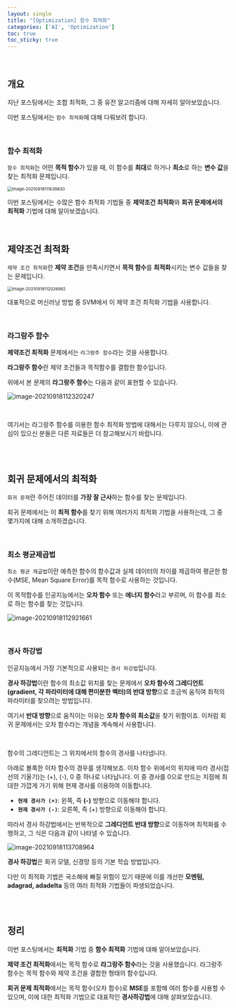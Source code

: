 ```yaml
---
layout: single
title: "[Optimization] 함수 최적화"
categories: ['AI', 'Optimization']
toc: true
toc_sticky: true
---
```


<br>

## 개요

지난 포스팅에서는 조합 최적화, 그 중 유전 알고리즘에 대해 자세히 알아보았습니다. 

이번 포스팅에서는 `함수 최적화`에 대해 다뤄보려 합니다. 

<br>

### 함수 최적화

`함수 최적화`는 어떤 **목적 함수**가 있을 때, 이 함수를 **최대**로 하거나 **최소**로 하는 **변수 값**을 찾는 최적화 문제입니다. 

<img src="https://user-images.githubusercontent.com/70505378/133869984-c7bb343b-06c9-4b81-83b7-ca1e58c54693.png" alt="image-20210918111639830" style="zoom:67%;" />

이번 포스팅에서는 수많은 함수 최적화 기법들 중 **제약조건 최적화**와 **회귀 문제에서의 최적화** 기법에 대해 알아보겠습니다. 

<br>

## 제약조건 최적화

`제약 조건 최적화`란 **제약 조건**을 만족시키면서 **목적 함수**를 **최적화**시키는 변수 값들을 찾는 문제입니다. 

<img src="https://user-images.githubusercontent.com/70505378/133869987-0f7de84b-7028-4587-8e9c-467ea0f530df.png" alt="image-20210918112026982" style="zoom:67%;" />

대표적으로 머신러닝 방법 중 SVM에서 이 제약 조건 최적화 기법을 사용합니다. 

<br>

### 라그랑주 함수

**제약조건 최적화** 문제에서는 `라그랑주 함수`라는 것을 사용합니다. 

**라그랑주 함수**란 제약 조건들과 목적함수를 결합한 함수입니다. 

위에서 본 문제의 **라그랑주 함수**는 다음과 같이 표현할 수 있습니다. 

![image-20210918112320247](https://user-images.githubusercontent.com/70505378/133870008-ee8e6172-560f-4aa5-8b55-07c0e6bd16e8.png)

<br>

여기서는 라그랑주 함수를 이용한 함수 최적화 방법에 대해서는 다루지 않으니, 이에 관심이 있으신 분들은 다른 자료들은 더 참고해보시기 바랍니다. 

<br>

<br>

## 회귀 문제에서의 최적화

`회귀 문제`란 주어진 데이터를 **가장 잘 근사**하는 함수를 찾는 문제입니다. 

회귀 문제에서는 이 **최적 함수**를 찾기 위해 여러가지 최적화 기법을 사용하는데, 그 중 몇가지에 대해 소개하겠습니다. 

<br>

### 최소 평균제곱법

`최소 평균 제곱법`이란 예측한 함수의 함수값과 실제 데이터의 차이를 제곱하여  평균한 함수(MSE, Mean Square Error)를 목적 함수로 사용하는 것입니다. 

이 목적함수를 인공지능에서는 **오차 함수** 또는 **에너지 함수**라고 부르며, 이 함수를 최소로 하는 함수를 찾는 것입니다. 

![image-20210918112921661](https://user-images.githubusercontent.com/70505378/133870011-c33f6446-f2f5-463f-9bab-db74a37b175e.png)

<br>

### 경사 하강법

인공지능에서 가장 기본적으로 사용되는 `경사 하강법`입니다. 

**경사 하강법**이란 함수의 최소값 위치를 찾는 문제에서 **오차 함수의 그레디언트(gradient, 각 파라미터에 대해 편미분한 벡터)의 반대 방향**으로 조금씩 움직여 최적의 파라미터를 찾으려는 방법입니다. 

여기서 **반대 방향**으로 움직이는 이유는 **오차 함수의 최소값**을 찾기 위함이죠. 이처럼 회귀 문제에서는 오차 함수라는 개념을 계속해서 사용합니다. 

<br>

함수의 그레디언트는 그 위치에서의 함수의 경사를 나타냅니다. 

아래로 볼록한 이차 함수의 경우를 생각해보죠. 이차 함수 위에서의 위치에 따라 경사(접선의 기울기)는 (+), (-), 0 중 하나로 나타납니다. 이 중 경사를 0으로 만드는 지점에 최대한 가깝게 가기 위해 현재 경사를 이용하여 이동합니다. 

* **`현재 경사가 (+)`**: 왼쪽, 즉 **(-)** 방향으로 이동해야 합니다. 
* **`현재 경사가 (-)`**: 오른쪽, 즉 (+) 방향으로 이동해야 합니다. 

따라서 경사 하강법에서는 반복적으로 **그레디언트 반대 방향**으로 이동하며 최적화를 수행하고, 그 식은 다음과 같이 나타낼 수 있습니다. 

![image-20210918113708964](https://user-images.githubusercontent.com/70505378/133870013-51071c03-aa10-45f1-8289-5cbc2e7bf11d.png)

**경사 하강법**은 회귀 모델, 신경망 등의 기본 학습 방법입니다. 

다만 이 최적화 기법은 국소해에 빠질 위험이 있기 때문에 이를 개선한 **모멘텀, adagrad, adadelta** 등의 여러 최적화 기법들이 파생되었습니다. 

<br>

<br>

## 정리

이번 포스팅에서는 **최적화** 기법 중 **함수 최적화** 기법에 대해 알아보았습니다. 

**제약 조건 최적화**에서는 목적 함수로 **라그랑주 함수**라는 것을 사용했습니다. 라그랑주 함수는 목적 함수와 제약 조건을 결합한 형태의 함수입니다. 

**회귀 문제 최적화**에서는 목적 함수(오차 함수)로 **MSE**를 포함해 여러 함수를 사용할 수 있으며, 이에 대한 최적화 기법으로 대표적인 **경사하강법**에 대해 살펴보았습니다. 











